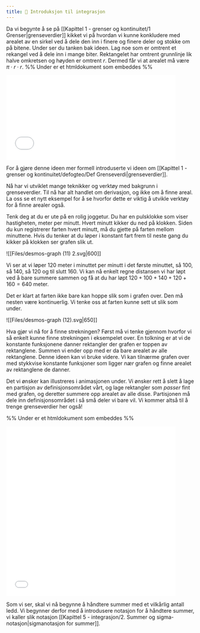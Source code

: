 ```yaml
---
title: 📄 Introduksjon til integrasjon
---
```

Da vi begynte å se på [[Kapittel 1 - grenser og kontinuitet/1 Grenser|grenseverdier]] kikket vi på hvordan vi kunne konkludere med arealet av en sirkel ved å dele den inn i finere og finere deler og stokke om på bitene. Under ser du tanken bak ideen. Lag noe som er omtrent et rekangel ved å dele inn i mange biter. Rektangelet har omtrent grunnlinje lik halve omkretsen og høyden er omtrent $r$. Dermed får vi at arealet må være $\pi\cdot r \cdot r$.
%% Under er et htmldokument som embeddes %%
<iframe src="Files\sirkelarealarkimedes.html"  frameborder="0" scrolling="no" style="aspect-ratio: 2/1; width: 90%"> </iframe>

For å gjøre denne ideen mer formell introduserte vi ideen om [[Kapittel 1 - grenser og kontinuitet/defogteo/Def Grenseverdi|grenseverdier]]. 

Nå har vi utviklet mange teknikker og verktøy med bakgrunn i grenseverdier. Til nå har alt handlet om derivasjon, og ikke om å finne areal. La oss se et nytt eksempel for å se hvorfor dette er viktig å utvikle verktøy for å finne arealer også.



Tenk deg at du er ute på en rolig joggetur. Du har en pulsklokke som viser hastigheten, meter per minutt. Hvert minutt kikker du ned på klokken. Siden du kun registrerer farten hvert minutt, må du gjette på farten mellom minuttene. Hvis du tenker at du løper i konstant fart frem til neste gang du kikker på klokken ser grafen slik ut.

![[Files/desmos-graph (11) 2.svg|600]]

Vi ser at vi løper 120 meter i minuttet per minutt i det første minuttet, så 100, så 140, så 120 og til slutt 160. Vi kan nå enkelt regne distansen vi har løpt ved å bare summere sammen og få at du har løpt $120+100+140+120+160 =640$ meter. 

Det er klart at farten ikke bare kan hoppe slik som i grafen over. Den må nesten være kontinuerlig. Vi tenke oss at farten kunne sett ut slik som under.

![[Files/desmos-graph (12).svg|650]]

Hva gjør vi nå for å finne strekningen? Først må vi tenke gjennom hvorfor vi så enkelt kunne finne strekningen i eksempelet over. En tolkning er at vi de konstante funksjonene danner rektangler der grafen er toppen av rektanglene. Summen vi ender opp med er da bare arealet av alle rektanglene. Denne ideen kan vi bruke videre. Vi kan tilnærme grafen over med stykkvise konstante funksjoner som ligger *nær* grafen og finne arealet av rektanglene de danner. 

Det vi ønsker kan illustreres i animasjonen under. Vi ønsker rett å slett å lage en partisjon av definisjonsområdet vårt, og lage rektangler som *passer* fint med grafen, og deretter summere opp arealet av alle disse. Partisjonen må dele inn definisjonsområdet i så små deler vi bare vil. Vi kommer altså til å trenge grenseverdier her også!


%% Under er et htmldokument som embeddes %%
<iframe src="Files\riemann2.html"  frameborder="0" scrolling="no" style="aspect-ratio: 1/1; width: 90%"> </iframe>

Som vi ser, skal vi nå begynne å håndtere summer med et vilkårlig antall ledd. Vi begynner derfor med å introdusere notasjon for å håndtere summer, vi kaller slik notasjon [[Kapittel 5 - integrasjon/2. Summer og sigma-notasjon|sigmanotasjon for summer]].